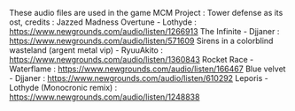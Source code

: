 These audio files are used in the game MCM Project : Tower defense as its ost, credits :
Jazzed Madness Overtune - Lothyde : https://www.newgrounds.com/audio/listen/1266913
The Infinite - Djjaner : https://www.newgrounds.com/audio/listen/571609
Sirens in a colorblind wasteland (argent metal vip) - RyuuAkito : https://www.newgrounds.com/audio/listen/1360843
Rocket Race - Waterflame : https://www.newgrounds.com/audio/listen/166467
Blue velvet - Djjaner : https://www.newgrounds.com/audio/listen/610292
Leporis - Lothyde (Monocronic remix) : https://www.newgrounds.com/audio/listen/1248838
